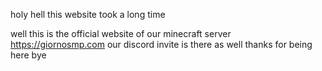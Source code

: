 holy hell this website took a long time

well this is the official website of our minecraft server https://giornosmp.com our discord invite is there as well thanks for being here bye
